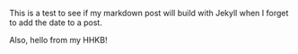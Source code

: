 This is a test to see if my markdown post will build with Jekyll when I forget to add the date to a post.

Also, hello from my HHKB!
